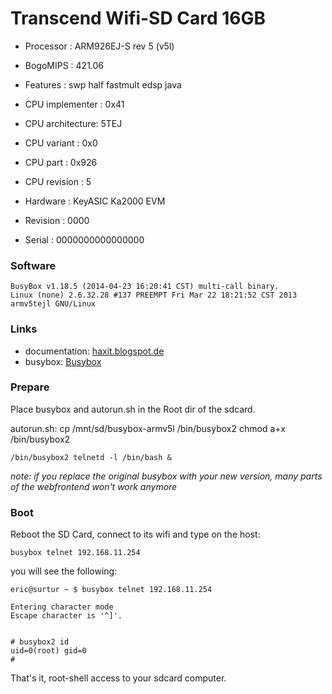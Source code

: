 Transcend Wifi-SD Card 16GB
==========================

* Processor       : ARM926EJ-S rev 5 (v5l)
* BogoMIPS        : 421.06
* Features        : swp half fastmult edsp java
* CPU implementer : 0x41
* CPU architecture: 5TEJ
* CPU variant     : 0x0
* CPU part        : 0x926
* CPU revision    : 5

* Hardware        : KeyASIC Ka2000 EVM
* Revision        : 0000
* Serial          : 0000000000000000

### Software

    BusyBox v1.18.5 (2014-04-23 16:20:41 CST) multi-call binary.
    Linux (none) 2.6.32.28 #137 PREEMPT Fri Mar 22 18:21:52 CST 2013 armv5tejl GNU/Linux

### Links

* documentation: [haxit.blogspot.de](http://haxit.blogspot.de/2013/08/hacking-transcend-wifi-sd-cards.html)
* busybox: [Busybox](http://busybox.net/downloads/binaries/latest/busybox-armv5l)

### Prepare
Place busybox and autorun.sh in the Root dir of the sdcard.

autorun.sh:
    cp /mnt/sd/busybox-armv5l /bin/busybox2
    chmod a+x /bin/busybox2

    /bin/busybox2 telnetd -l /bin/bash &

*note: if you replace the original busybox with your new version, many parts of the webfrontend won't work anymore*

### Boot
Reboot the SD Card, connect to its wifi and type on the host:

    busybox telnet 192.168.11.254

you will see the following:

    eric@surtur ~ $ busybox telnet 192.168.11.254

    Entering character mode
    Escape character is '^]'.


    # busybox2 id
    uid=0(root) gid=0
    #

That's it, root-shell access to your sdcard computer.
